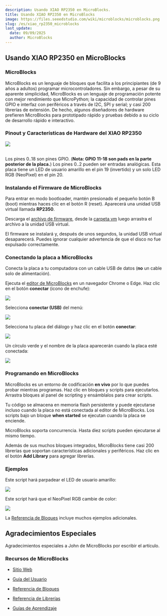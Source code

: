 ```yaml
---
description: Usando XIAO RP2350 en MicroBlocks.
title: Usando XIAO RP2350 en MicroBlocks
image: https://files.seeedstudio.com/wiki/microblocks/microblocks.png
slug: /es/xiao_rp2350_microblocks
last_update:
  date: 09/09/2025
  author: MicroBlocks
---
```


## Usando XIAO RP2350 en MicroBlocks

### MicroBlocks

MicroBlocks es un lenguaje de bloques que facilita a los principiantes (de 9 años a adultos) programar microcontroladores. Sin embargo, a pesar de su aparente simplicidad, MicroBlocks es un lenguaje de programación potente con mejor rendimiento que MicroPython; la capacidad de controlar pines GPIO e interfaz con periféricos a través de I2C, SPI y serial; y casi 200 librerías de extensión. De hecho, algunos diseñadores de hardware prefieren MicroBlocks para prototipado rápido y pruebas debido a su ciclo de desarrollo rápido e interactivo.

### Pinout y Características de Hardware del XIAO RP2350

<div style={{textAlign:'center'}}><img src="https://files.seeedstudio.com/wiki/microblocks/xiao-rp2350-pinout.png" style={{width:600, height:'auto'}}/></div><br />

Los pines 0..18 son pines GPIO. (**Nota: GPIO 11-18 son pads en la parte posterior de la placa.**)
Los pines 0..2 pueden ser entradas analógicas. Esta placa tiene un LED de usuario amarillo en el pin 19 (invertido)
y un solo LED RGB (NeoPixel) en el pin 20.

### Instalando el Firmware de MicroBlocks

Para entrar en modo bootloader, mantén presionado el pequeño botón B (boot) mientras haces clic en el botón R (reset). Aparecerá una unidad USB virtual llamada **RP2350**.

Descarga el [archivo de firmware](https://microblocks.fun/downloads/latest/vm/vm_xiao_rp2350.uf2),
desde la [carpeta vm](https://microblocks.fun/downloads/latest/vm)
luego arrastra el archivo a la unidad USB virtual.

El firmware se instalará y, después de unos segundos, la unidad USB virtual desaparecerá.
Puedes ignorar cualquier advertencia de que el disco no fue expulsado correctamente.

### Conectando la placa a MicroBlocks

Conecta la placa a tu computadora con un cable USB de datos (**no** un cable solo de alimentación).

Ejecuta el [editor de MicroBlocks](https://microblocks.fun/run/microblocks.html) en un navegador Chrome o Edge.
Haz clic en el botón **conectar** (icono de enchufe):

<div style={{textAlign:'center'}}><img src="https://files.seeedstudio.com/wiki/microblocks/connect-button.png" style={{width:200, height:'auto'}}/></div>

Selecciona **conectar (USB)** del menú:

<div style={{textAlign:'center'}}><img src="https://files.seeedstudio.com/wiki/microblocks/connect-menu.png" style={{width:200, height:'auto'}}/></div>

Selecciona tu placa del diálogo y haz clic en el botón **conectar**:

<div style={{textAlign:'center'}}><img src="https://files.seeedstudio.com/wiki/microblocks/connect-dialog-rp2350.png" style={{width:200, height:'auto'}}/></div>

Un círculo verde y el nombre de la placa aparecerán cuando la placa esté conectada:

<div style={{textAlign:'center'}}><img src="https://files.seeedstudio.com/wiki/microblocks/connected-rp2350.png" style={{width:200, height:'auto'}}/></div>

### Programando en MicroBlocks

MicroBlocks es un entorno de codificación **en vivo** por lo que puedes probar mientras programas.
Haz clic en bloques y scripts para ejecutarlos.
Arrastra bloques al panel de scripting y ensámblalos para crear scripts.

Tu código se almacena en memoria flash persistente y puede ejecutarse incluso cuando la placa no está
conectada al editor de MicroBlocks.
Los scripts bajo un bloque **when started** se ejecutan cuando la placa se enciende.

MicroBlocks soporta concurrencia. Hasta diez scripts pueden ejecutarse al mismo tiempo.

Además de sus muchos bloques integrados, MicroBlocks tiene casi 200 librerías
que soportan características adicionales y periféricos.
Haz clic en el botón **Add Library** para agregar librerías.

### Ejemplos

Este script hará parpadear el LED de usuario amarillo:

<div style={{textAlign:'center'}}><img src="https://files.seeedstudio.com/wiki/microblocks/xiao-blink.png" style={{width:200, height:'auto'}}/></div>

Este script hará que el NeoPixel RGB cambie de color:

<div style={{textAlign:'center'}}><img src="https://files.seeedstudio.com/wiki/microblocks/xiao-rp2350-neopixel.png" style={{width:200, height:'auto'}}/></div>

La [Referencia de Bloques](https://wiki.microblocks.fun/en/reference_manual)
incluye muchos ejemplos adicionales.

## Agradecimientos Especiales

Agradecimientos especiales a John de MicroBlocks por escribir el artículo.

### Recursos de MicroBlocks

- [Sitio Web](https://microblocks.fun)

- [Guía del Usuario](https://wiki.microblocks.fun/en/ide)

- [Referencia de Bloques](https://wiki.microblocks.fun/en/reference_manual)

- [Referencia de Librerías](https://wiki.microblocks.fun/en/libraries)

- [Guías de Aprendizaje](https://learn.microblocks.fun)
